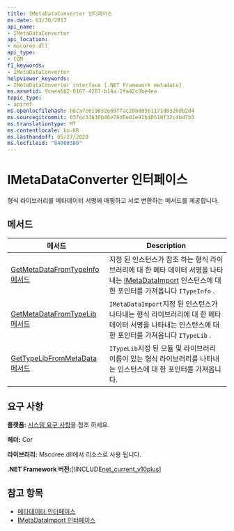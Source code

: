 ```yaml
---
title: IMetaDataConverter 인터페이스
ms.date: 03/30/2017
api_name:
- IMetaDataConverter
api_location:
- mscoree.dll
api_type:
- COM
f1_keywords:
- IMetaDataConverter
helpviewer_keywords:
- IMetaDataConverter interface [.NET Framework metadata]
ms.assetid: 9caea662-0167-4267-b14a-2fa42c3be4ea
topic_type:
- apiref
ms.openlocfilehash: b6ca7c619d32e69ffac20b80561171d0320db2d4
ms.sourcegitcommit: 03fec33630b46e78d5e81e91b40518f32c4bd7b5
ms.translationtype: MT
ms.contentlocale: ko-KR
ms.lasthandoff: 05/27/2020
ms.locfileid: "84008380"
---
```

# <a name="imetadataconverter-interface"></a>IMetaDataConverter 인터페이스
형식 라이브러리를 메타데이터 서명에 매핑하고 서로 변환하는 메서드를 제공합니다.  
  
## <a name="methods"></a>메서드  
  
|메서드|Description|  
|------------|-----------------|  
|[GetMetaDataFromTypeInfo 메서드](../../../../docs/framework/unmanaged-api/metadata/imetadataconverter-getmetadatafromtypeinfo-method.md)|지정 된 인스턴스가 참조 하는 형식 라이브러리에 대 한 메타 데이터 서명을 나타내는 [IMetaDataImport](imetadataimport-interface.md) 인스턴스에 대 한 포인터를 가져옵니다 `ITypeInfo` .|  
|[GetMetaDataFromTypeLib 메서드](imetadataconverter-getmetadatafromtypelib-method.md)|`IMetaDataImport`지정 된 인스턴스가 나타내는 형식 라이브러리에 대 한 메타 데이터 서명을 나타내는 인스턴스에 대 한 포인터를 가져옵니다 `ITypeLib` .|  
|[GetTypeLibFromMetaData 메서드](imetadataconverter-gettypelibfrommetadata-method.md)|`ITypeLib`지정 된 모듈 및 라이브러리 이름이 있는 형식 라이브러리를 나타내는 인스턴스에 대 한 포인터를 가져옵니다.|  
  
## <a name="requirements"></a>요구 사항  
 **플랫폼:** [시스템 요구 사항](../../get-started/system-requirements.md)을 참조 하세요.  
  
 **헤더:** Cor  
  
 **라이브러리:** Mscoree.dll에서 리소스로 사용 됩니다.  
  
 **.NET Framework 버전:**[!INCLUDE[net_current_v10plus](../../../../includes/net-current-v10plus-md.md)]  
  
## <a name="see-also"></a>참고 항목

- [메타데이터 인터페이스](metadata-interfaces.md)
- [IMetaDataImport 인터페이스](imetadataimport-interface.md)
